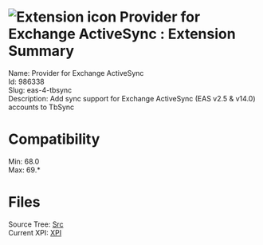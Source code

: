 # ![Extension icon](https://addons.thunderbird.net/user-media/addon_icons/986/986338-64.png?modified=fd851275) Provider for Exchange ActiveSync : Extension Summary

Name: Provider for Exchange ActiveSync  
Id: 986338  
Slug: eas-4-tbsync  
Description: Add sync support for Exchange ActiveSync (EAS v2.5 &amp; v14.0) accounts to TbSync
  

# Compatibility
Min: 68.0  
Max: 69.*  

# Files

Source Tree: [Src](x68/986338-eas-4-tbsync/src)  
Current XPI: [XPI](x68/986338-eas-4-tbsync/xpi)  



